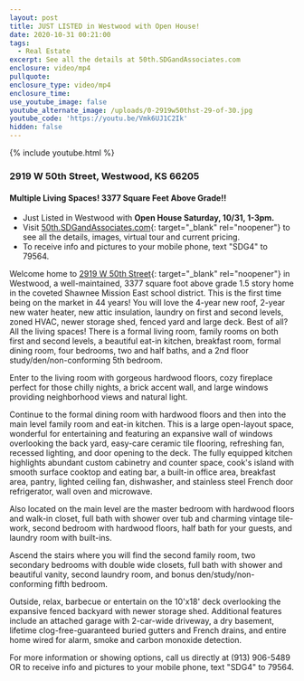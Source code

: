 ```yaml
---
layout: post
title: JUST LISTED in Westwood with Open House!
date: 2020-10-31 00:21:00
tags:
  - Real Estate
excerpt: See all the details at 50th.SDGandAssociates.com
enclosure: video/mp4
pullquote:
enclosure_type: video/mp4
enclosure_time:
use_youtube_image: false
youtube_alternate_image: /uploads/0-2919w50thst-29-of-30.jpg
youtube_code: 'https://youtu.be/Vmk6UJ1C2Ik'
hidden: false
---
```


{% include youtube.html %}

### 2919 W 50th Street, Westwood, KS 66205

#### Multiple Living Spaces\! 3377 Square Feet Above Grade\!\!

* Just Listed in Westwood with **Open House Saturday, 10/31, 1-3pm.**
* Visit [50](__notset__)[th.SDGandAssociates.com](http://50th.sdgandassociates.com/){: target="_blank" rel="noopener"} to see all the details, images, virtual tour and current pricing.&nbsp;
* To receive info and pictures to your mobile phone, text "SDG4" to 79564.

Welcome home to [2919 W 50th Street](http://50th.sdgandassociates.com){: target="_blank" rel="noopener"} in Westwood, a well-maintained, 3377 square foot above grade 1.5 story home in the coveted Shawnee Mission East school district. This is the first time being on the market in 44 years\! You will love the 4-year new roof, 2-year new water heater, new attic insulation, laundry on first and second levels, zoned HVAC, newer storage shed, fenced yard and large deck. Best of all? All the living spaces\! There is a formal living room, family rooms on both first and second levels, a beautiful eat-in kitchen, breakfast room, formal dining room, four bedrooms, two and half baths, and a 2nd floor study/den/non-conforming 5th bedroom.

Enter to the living room with gorgeous hardwood floors, cozy fireplace perfect for those chilly nights, a brick accent wall, and large windows providing neighborhood views and natural light.

Continue to the formal dining room with hardwood floors and then into the main level family room and eat-in kitchen. This is a large open-layout space, wonderful for entertaining and featuring an expansive wall of windows overlooking the back yard, easy-care ceramic tile flooring, refreshing fan, recessed lighting, and door opening to the deck. The fully equipped kitchen highlights abundant custom cabinetry and counter space, cook's island with smooth surface cooktop and eating bar, a built-in office area, breakfast area, pantry, lighted ceiling fan, dishwasher, and stainless steel French door refrigerator, wall oven and microwave.

Also located on the main level are the master bedroom with hardwood floors and walk-in closet, full bath with shower over tub and charming vintage tile-work, second bedroom with hardwood floors, half bath for your guests, and laundry room with built-ins.

Ascend the stairs where you will find the second family room, two secondary bedrooms with double wide closets, full bath with shower and beautiful vanity, second laundry room, and bonus den/study/non-conforming fifth bedroom.

Outside, relax, barbecue or entertain on the 10'x18' deck overlooking the expansive fenced backyard with newer storage shed. Additional features include an attached garage with 2-car-wide driveway, a dry basement, lifetime clog-free-guaranteed buried gutters and French drains, and entire home wired for alarm, smoke and carbon monoxide detection.

For more information or showing options, call us directly at (913) 906-5489 OR to receive info and pictures to your mobile phone, text "SDG4" to 79564.